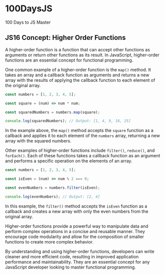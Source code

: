# 100DaysJS
100 Days to JS Master

## JS16 Concept: Higher Order Functions

A higher-order function is a function that can accept other functions as arguments or return other functions as its result. In JavaScript, higher-order functions are an essential concept for functional programming.

One common example of a higher-order function is the `map()` method. It takes an array and a callback function as arguments and returns a new array with the results of applying the callback function to each element of the original array.

```javascript
const numbers = [1, 2, 3, 4, 5];

const square = (num) => num * num;

const squaredNumbers = numbers.map(square);

console.log(squaredNumbers); // Output: [1, 4, 9, 16, 25]
```

In the example above, the `map()` method accepts the `square` function as a callback and applies it to each element of the `numbers` array, returning a new array with the squared numbers.

Other examples of higher-order functions include `filter()`, `reduce()`, and `forEach()`. Each of these functions takes a callback function as an argument and performs a specific operation on the elements of an array.

```javascript
const numbers = [1, 2, 3, 4, 5];

const isEven = (num) => num % 2 === 0;

const evenNumbers = numbers.filter(isEven);

console.log(evenNumbers); // Output: [2, 4]
```

In this example, the `filter()` method accepts the `isEven` function as a callback and creates a new array with only the even numbers from the original array.

Higher-order functions provide a powerful way to manipulate data and perform complex operations in a concise and reusable manner. They encourage code modularity and allow for the composition of smaller functions to create more complex behavior.

By understanding and using higher-order functions, developers can write cleaner and more efficient code, resulting in improved application performance and maintainability. They are an essential concept for any JavaScript developer looking to master functional programming.